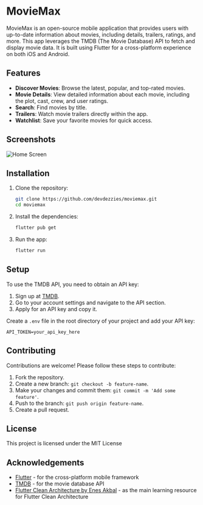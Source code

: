 # MovieMax

MovieMax is an open-source mobile application that provides users with up-to-date information about movies, including details, trailers, ratings, and more. This app leverages the TMDB (The Movie Database) API to fetch and display movie data. It is built using Flutter for a cross-platform experience on both iOS and Android.

## Features

- **Discover Movies**: Browse the latest, popular, and top-rated movies.
- **Movie Details**: View detailed information about each movie, including the plot, cast, crew, and user ratings.
- **Search**: Find movies by title.
- **Trailers**: Watch movie trailers directly within the app.
- **Watchlist**: Save your favorite movies for quick access.

## Screenshots

![Home Screen](https://images.unsplash.com/photo-1517604931442-7e0c8ed2963c?q=80&w=2070&auto=format&fit=crop&ixlib=rb-4.0.3&ixid=M3wxMjA3fDB8MHxwaG90by1wYWdlfHx8fGVufDB8fHx8fA%3D%3D)

## Installation

1. Clone the repository:
    ```sh
    git clone https://github.com/devdezzies/moviemax.git
    cd moviemax
    ```

2. Install the dependencies:
    ```sh
    flutter pub get
    ```

3. Run the app:
    ```sh
    flutter run
    ```

## Setup

To use the TMDB API, you need to obtain an API key:

1. Sign up at [TMDB](https://www.themoviedb.org/).
2. Go to your account settings and navigate to the API section.
3. Apply for an API key and copy it.

Create a `.env` file in the root directory of your project and add your API key:
```env
API_TOKEN=your_api_key_here
```

## Contributing

Contributions are welcome! Please follow these steps to contribute:

1. Fork the repository.
2. Create a new branch: `git checkout -b feature-name`.
3. Make your changes and commit them: `git commit -m 'Add some feature'`.
4. Push to the branch: `git push origin feature-name`.
5. Create a pull request.

## License 

This project is licensed under the MIT License

## Acknowledgements

- [Flutter](https://www.flutter.dev/) - for the cross-platform mobile framework 
- [TMDB](https://www.themoviedb.org/) - for the movie database API
- [Flutter Clean Architecture by Enes Akbal](https://medium.com/@enesakbal00/flutter-clean-architecture-part-1-introduction-f5dadf1bf3ee) - as the main learning resource for Flutter Clean Architecture

